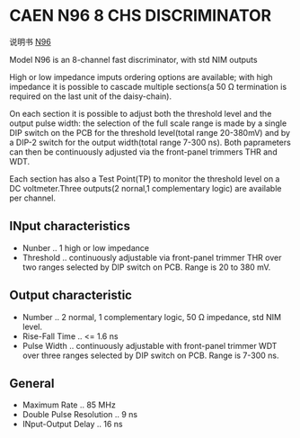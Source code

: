 <!-- N96.md --- 
;; 
;; Description: 
;; Author: Hongyi Wu(吴鸿毅)
;; Email: wuhongyi@qq.com 
;; Created: 五 3月  3 10:15:40 2017 (+0800)
;; Last-Updated: 五 6月  2 18:15:29 2017 (+0800)
;;           By: Hongyi Wu(吴鸿毅)
;;     Update #: 3
;; URL: http://wuhongyi.cn -->

# CAEN N96  8 CHS DISCRIMINATOR

说明书 [N96](http://wuhongyi.cn/DAQNote/pdf/ElectronicsModules/CAEN/n96_rev0.pdf)


Model N96 is an 8-channel fast discriminator, with std NIM outputs

High or low impedance imputs ordering options are available; with high impedance it is possible to cascade multiple sections(a 50 Ω termination is required on the last unit of the daisy-chain).

On each section it is possible to adjust both the threshold level and the output pulse width: the selection of the full scale range is made by a single DIP switch on the PCB for the threshold level(total range 20-380mV) and by a DIP-2 switch for the output width(total range 7-300 ns). Both paprameters can then be continuously adjusted via the front-panel trimmers THR and WDT.

Each section has also a Test Point(TP) to monitor the threshold level on a DC voltmeter.Three outputs(2 nornal,1 complementary logic) are available per channel.

## INput characteristics

- Nunber .. 1 high or low impedance
- Threshold .. continuously adjustable via front-panel trimmer THR over two ranges selected by DIP switch on PCB. Range is 20 to 380 mV.

## Output characteristic

- Number .. 2 normal, 1 complementary logic, 50 Ω impedance, std NIM level.
- Rise-Fall Time .. <= 1.6 ns
- Pulse Width .. continuously adjustable with front-panel trimmer WDT over three ranges selected by DIP switch on PCB. Range is 7-300 ns.

## General

- Maximum Rate .. 85 MHz
- Double Pulse Resolution .. 9 ns
- INput-Output Delay .. 16 ns



<!-- N96.md ends here -->

